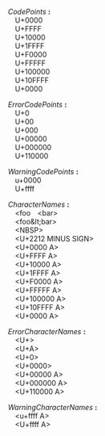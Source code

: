 &emsp;&emsp;<a name="CodePoints"></a>*CodePoints* **:**  
&emsp;&emsp;&emsp;<a name="CodePoints-bmlkvjfo"></a>U+0000  
&emsp;&emsp;&emsp;<a name="CodePoints-wdquvd6n"></a>U+FFFF  
&emsp;&emsp;&emsp;<a name="CodePoints-ndpnck1i"></a>U+10000  
&emsp;&emsp;&emsp;<a name="CodePoints-h4vt8z0k"></a>U+1FFFF  
&emsp;&emsp;&emsp;<a name="CodePoints-bxl-cbck"></a>U+F0000  
&emsp;&emsp;&emsp;<a name="CodePoints-z4hpv9jn"></a>U+FFFFF  
&emsp;&emsp;&emsp;<a name="CodePoints-it_rat9h"></a>U+100000  
&emsp;&emsp;&emsp;<a name="CodePoints-qunnedno"></a>U+10FFFF  
&emsp;&emsp;&emsp;<a name="CodePoints-bmlkvjfo"></a>U+0000  
  
&emsp;&emsp;<a name="ErrorCodePoints"></a>*ErrorCodePoints* **:**  
&emsp;&emsp;&emsp;<a name="ErrorCodePoints-t5ig9pv6"></a>U+0  
&emsp;&emsp;&emsp;<a name="ErrorCodePoints-gwhygwwe"></a>U+00  
&emsp;&emsp;&emsp;<a name="ErrorCodePoints-pxlkv2zn"></a>U+000  
&emsp;&emsp;&emsp;<a name="ErrorCodePoints-j0wphbfg"></a>U+00000  
&emsp;&emsp;&emsp;<a name="ErrorCodePoints-3cejcius"></a>U+000000  
&emsp;&emsp;&emsp;<a name="ErrorCodePoints-q1hsxwyv"></a>U+110000  
  
&emsp;&emsp;<a name="WarningCodePoints"></a>*WarningCodePoints* **:**  
&emsp;&emsp;&emsp;<a name="WarningCodePoints-fmowjedz"></a>u+0000  
&emsp;&emsp;&emsp;<a name="WarningCodePoints-bvpcq1k9"></a>U+ffff  
  
&emsp;&emsp;<a name="CharacterNames"></a>*CharacterNames* **:**  
&emsp;&emsp;&emsp;<a name="CharacterNames-2q7mjfi-"></a>&lt;foo&emsp;&lt;bar&gt;  
&emsp;&emsp;&emsp;<a name="CharacterNames-wl3_uthh"></a>&lt;foo\&lt;bar&gt;  
&emsp;&emsp;&emsp;<a name="CharacterNames-qe6qukax"></a>&lt;NBSP&gt;  
&emsp;&emsp;&emsp;<a name="CharacterNames-eolopvl2"></a>&lt;U+2212 MINUS SIGN&gt;  
&emsp;&emsp;&emsp;<a name="CharacterNames-ryhkfcxi"></a>&lt;U+0000 A&gt;  
&emsp;&emsp;&emsp;<a name="CharacterNames-evia2eec"></a>&lt;U+FFFF A&gt;  
&emsp;&emsp;&emsp;<a name="CharacterNames-qj9x9z66"></a>&lt;U+10000 A&gt;  
&emsp;&emsp;&emsp;<a name="CharacterNames-iburkze1"></a>&lt;U+1FFFF A&gt;  
&emsp;&emsp;&emsp;<a name="CharacterNames-t9lq1e10"></a>&lt;U+F0000 A&gt;  
&emsp;&emsp;&emsp;<a name="CharacterNames-aaunhwgm"></a>&lt;U+FFFFF A&gt;  
&emsp;&emsp;&emsp;<a name="CharacterNames-eelp4ora"></a>&lt;U+100000 A&gt;  
&emsp;&emsp;&emsp;<a name="CharacterNames-3ydgfr1u"></a>&lt;U+10FFFF A&gt;  
&emsp;&emsp;&emsp;<a name="CharacterNames-ryhkfcxi"></a>&lt;U+0000 A&gt;  
  
&emsp;&emsp;<a name="ErrorCharacterNames"></a>*ErrorCharacterNames* **:**  
&emsp;&emsp;&emsp;<a name="ErrorCharacterNames-18sb8v4d"></a>&lt;U+&gt;  
&emsp;&emsp;&emsp;<a name="ErrorCharacterNames-b5acuw72"></a>&lt;U+A&gt;  
&emsp;&emsp;&emsp;<a name="ErrorCharacterNames-yj4dpbbw"></a>&lt;U+0&gt;  
&emsp;&emsp;&emsp;<a name="ErrorCharacterNames-m5ox1nyr"></a>&lt;U+0000&gt;  
&emsp;&emsp;&emsp;<a name="ErrorCharacterNames-7rlbieqo"></a>&lt;U+00000 A&gt;  
&emsp;&emsp;&emsp;<a name="ErrorCharacterNames-ldqb-gs9"></a>&lt;U+000000 A&gt;  
&emsp;&emsp;&emsp;<a name="ErrorCharacterNames-oxiqj8rw"></a>&lt;U+110000 A&gt;  
  
&emsp;&emsp;<a name="WarningCharacterNames"></a>*WarningCharacterNames* **:**  
&emsp;&emsp;&emsp;<a name="WarningCharacterNames-s4fc055d"></a>&lt;u+ffff A&gt;  
&emsp;&emsp;&emsp;<a name="WarningCharacterNames-b8j74zjg"></a>&lt;U+ffff A&gt;  
  
